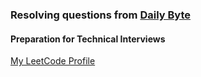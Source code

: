 ### Resolving questions from [Daily Byte](https://thedailybyte.dev)
#### Preparation for Technical Interviews

[My LeetCode Profile](https://leetcode.com/dmberlin/)